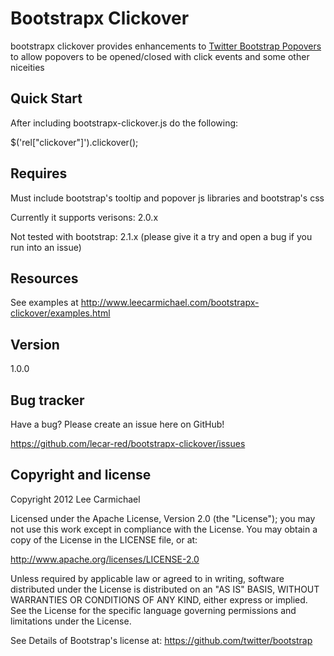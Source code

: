 Bootstrapx Clickover
=================

bootstrapx clickover provides enhancements to [Twitter Bootstrap Popovers](http://twitter.github.com/bootstrap#popover) to allow popovers to be opened/closed with click events and some other niceities

Quick Start
-----------

After including bootstrapx-clickover.js do the following:

 $('rel["clickover"]').clickover();

Requires
--------

Must include bootstrap's tooltip and popover js libraries and bootstrap's css

Currently it supports verisons: 2.0.x

Not tested with bootstrap: 2.1.x (please give it a try and open a bug if you run into an issue)

Resources
---------

See examples at http://www.leecarmichael.com/bootstrapx-clickover/examples.html

Version
-----------

1.0.0

Bug tracker
-----------

Have a bug? Please create an issue here on GitHub!

https://github.com/lecar-red/bootstrapx-clickover/issues

Copyright and license
---------------------

Copyright 2012 Lee Carmichael

Licensed under the Apache License, Version 2.0 (the "License");
you may not use this work except in compliance with the License.
You may obtain a copy of the License in the LICENSE file, or at:

   http://www.apache.org/licenses/LICENSE-2.0

Unless required by applicable law or agreed to in writing, software
distributed under the License is distributed on an "AS IS" BASIS,
WITHOUT WARRANTIES OR CONDITIONS OF ANY KIND, either express or implied.
See the License for the specific language governing permissions and
limitations under the License.

See Details of Bootstrap's license at: https://github.com/twitter/bootstrap
